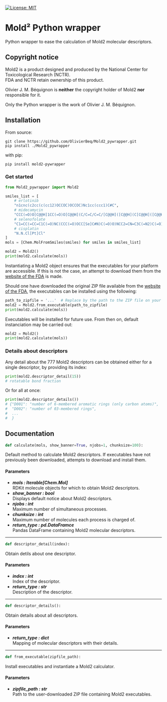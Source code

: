 [![License: MIT](https://img.shields.io/badge/License-MIT-yellow.svg)](https://opensource.org/licenses/MIT)

# Mold² Python wrapper

Python wrapper to ease the calculation of Mold2 molecular descriptors.

## Copyright notice

Mold2 is a product designed and produced by the National Center for Toxicological
Research (NCTR).<br/>FDA and NCTR retain ownership of this product.

Olivier J. M. Béquignon is **neither** the copyright holder of Mold2 **nor** responsible for it.

Only the Python wrapper is the work of Olivier J. M. Béquignon.

## Installation

From source:

    git clone https://github.com/OlivierBeq/Mold2_pywrapper.git
    pip install ./Mold2_pywrapper

with pip:

```bash
pip install mold2-pywrapper
```

### Get started

```python
from Mold2_pywrapper import Mold2

smiles_list = [
    # erlotinib
    "n1cnc(c2cc(c(cc12)OCCOC)OCCOC)Nc1cc(ccc1)C#C",
    # midecamycin
    "CCC(=O)O[C@@H]1CC(=O)O[C@@H](C/C=C/C=C/[C@@H]([C@@H](C[C@@H]([C@@H]([C@H]1OC)O[C@H]2[C@@H]([C@H]([C@@H]([C@H](O2)C)O[C@H]3C[C@@]([C@H]([C@@H](O3)C)OC(=O)CC)(C)O)N(C)C)O)CC=O)C)O)C",
    # selenofolate
    "C1=CC(=CC=C1C(=O)NC(CCC(=O)OCC[Se]C#N)C(=O)O)NCC2=CN=C3C(=N2)C(=O)NC(=N3)N",
    # cisplatin
    "N.N.Cl[Pt]Cl"
]
mols = [Chem.MolFromSmiles(smiles) for smiles in smiles_list]

mold2 = Mold2()
print(mold2.calculate(mols))
```

Instantiating a Mold2 object ensures that the executables for your platform are accessible.
If this is not the case, an attempt to download them from the
[website of the FDA](https://www.fda.gov/science-research/bioinformatics-tools/mold2) is made.

Should one have downloaded the original ZIP file available from the
[website of the FDA](https://www.fda.gov/science-research/bioinformatics-tools/mold2), the executables can be installed
using the following:

```python
path_to_zipfile = '...'  # Replace by the path to the ZIP file on your machine
mold2 = Mold2.from_executable(path_to_zipfile)
print(mold2.calculate(mols))
```

Executables will be installed for future use. From then on, default instanciation may be carried out:

```python
mold2 = Mold2()
print(mold2.calculate(mols))
```

### Details about descriptors

Any detail about the 777 Mold2 descriptors can be obtained either for a single descriptor, by providing its index:

```python
print(mold2.descriptor_detail(15))
# rotatable bond fraction
```

Or for all at once:

```python
print(mold2.descriptor_details())
# {"D001": "number of 6-membered aromatic rings (only carbon atoms)",
#  "D002": "number of 03-membered rings",
#  ...
#  }
```

## Documentation

```python
def calculate(mols, show_banner=True, njobs=1, chunksize=100):
```

Default method to calculate Mold2 descriptors.
If executables have not previously been downloaded, attempts to download and install them.

#### Parameters

- ***mols  : Iterable[Chem.Mol]***  
  RDKit molecule objects for which to obtain Mold2 descriptors.
- ***show_banner  : bool***  
  Displays default notice about Mold2 descriptors.
- ***njobs  : int***  
  Maximum number of simultaneous processes.
- ***chunksize  : int***  
  Maximum number of molecules each process is charged of.
- ***return_type  : pd.DataFramce***  
  Pandas DataFrame containing Mold2 molecular descriptors.

________________

```python
def descriptor_detail(index):
```

Obtain detils about one descriptor.

#### Parameters

- ***index  : int***  
  Index of the descriptor.
- ***return_type  : str***  
  Description of the descriptor.

________________

```python
def descriptor_details():
```

Obtain details about all descriptors.

#### Parameters

- ***return_type  : dict***  
  Mapping of molecular descriptors with their details.

________________

```python
def from_executable(zipfile_path):
```

Install executables and instantiate a Mold2 calculator.

#### Parameters

- ***zipfile_path  : str***  
  Path to the user-downloaded ZIP file containing Mold2 executables.


